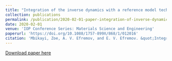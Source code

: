 ```yaml
---
title: "Integration of the inverse dynamics with a reference model technique, and its application for the improvement of the helicopter flying qualities"
collection: publications
permalink: /publication/2020-02-01-paper-integration-of-inverse-dynamics
date: 2020-02-01
venue: 'IOP Conference Series: Materials Science and Engineering'
paperurl: 'https://doi.org/10.1088/1757-899X/868/1/012016'
citation: 'Mbikayi, Zoe, A. V. Efremov, and E. V. Efremov. &quot;Integration of the inverse dynamics with a reference model technique, and its application for the improvement of the helicopter flying qualities.&quot; <i> IOP Conference Series: Materials Science and Engineering</i>, vol. 868, no. 1, p. 012016. IOP Publishing, 2020.'
---
```


[Download paper here](https://zmbikayi.github.io/files/paper_integration_of_inverse_dynamics.pdf)